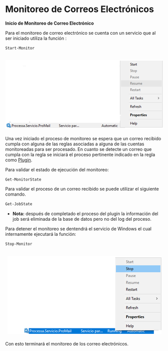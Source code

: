 # Monitoreo de Correos Electrónicos
**Inicio de Monitoreo de Correo Electrónico**

Para el monitoreo de correo electrónico se cuenta con un servicio que al ser iniciado utiliza la función :
```powershell
Start-Monitor
```
<h2 align="center"><img src="Start Service.png" /></h2>

Una vez iniciado el proceso de monitoreo se espera que un correo recibido cumpla con alguna de las reglas asociadas a alguna de las cuentas monitoreadas para ser procesado.
En cuanto se detecte un correo que cumpla con la regla se iniciará el proceso pertinente indicado en la regla como [Plugin](Plugin-Manager.md).

Para validar el estado de ejecución del monitoreo:
```powershell
Get-MonitorState
```
Para validar el proceso de un correo recibido se puede utilizar el siguiente comando.

```powershell
Get-JobState
```
- **Nota:**
después de completado el proceso del plugin la información del job será eliminada de la base de datos pero no del log del proceso.

Para detener el monitoreo se dentendrá el servicio de Windows el cual internamente ejecutará la función:
```powershell
Stop-Monitor
```
<h2 align="center"><img src="Stop Service.png" /></h2>

Con esto terminará el monitoreo de los correo electrónicos.
